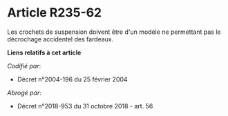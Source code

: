 # Article R235-62

Les crochets de suspension doivent être d'un modèle ne permettant pas le décrochage accidentel des fardeaux.

**Liens relatifs à cet article**

_Codifié par_:

  - Décret n°2004-196 du 25 février 2004

_Abrogé par_:

  - Décret n°2018-953 du 31 octobre 2018 - art. 56
